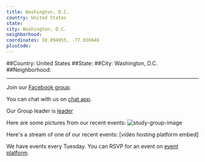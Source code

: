 ```yaml
---
title: Washington, D.C.
country: United States
state: 
city: Washington, D.C.
neighborhood: 
coordinates: 38.894955, -77.036646
plusCode:
---
```


##Country: United States
##State: 
##City: Washington, D.C.
##Neighborhood: 
*****
Join our [Facebook group](https://www.facebook.com/groups/free.code.camp.washington.dc).

You can chat with us on [chat app]().

Our Group leader is [leader]()

Here are some pictures from our recent events:
![study-group-image](https://scontent-dft4-2.xx.fbcdn.net/v/t31.0-8/12371029_10101547245993733_405182426307922562_o.jpg?oh=108d9fae6f371dd6fcb56e6be25e6a6a&oe=596393F1)

Here's a stream of one of our recent events:
[video hosting platform embed]

We have events every Tuesday. You can RSVP for an event on [event platform]().

